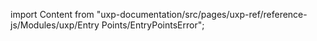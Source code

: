 
import Content from "uxp-documentation/src/pages/uxp-ref/reference-js/Modules/uxp/Entry Points/EntryPointsError";

<Content query="product=photoshop"/>
